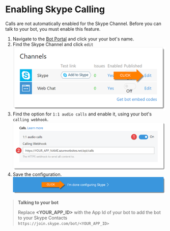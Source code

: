 # Enabling Skype Calling

Calls are not automatically enabled for the Skype Channel. Before you can talk to your bot, you must enable this feature.

1. Navigate to the [Bot Portal][1] and click your your bot's name.
1. Find the Skype Channel and click `edit`  
![screenshot][2]
1. Find the option for `1:1 audio calls` and enable it, using your bot's `calling webhook`.  
![screenshot][3]
1. Save the configuration.  
![screenshot][4]

> **Talking to your bot**
>
> Replace **<YOUR_APP_ID>** with the App Id of your bot to add the bot to your Skype Contacts  
> `https://join.skype.com/bot/<YOUR_APP_ID>`

[1]: https://dev.botframework.com/bots
[2]: ./img/skype-channel-01.png
[3]: ./img/skype-channel-02.png
[4]: ./img/skype-channel-03.png